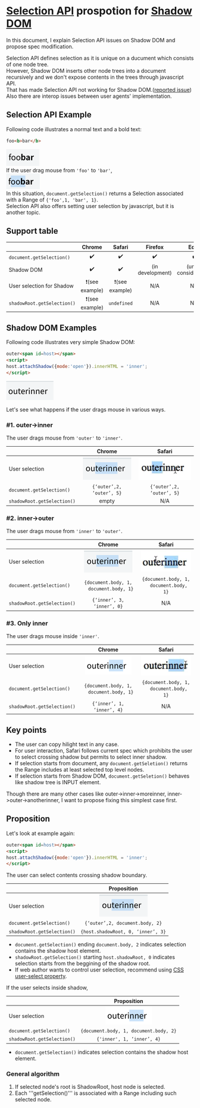 # [Selection API](https://www.w3.org/TR/selection-api/) prospotion for [Shadow DOM](https://www.w3.org/TR/shadow-dom/)
In this document, I explain Selection API issues on Shadow DOM and propose spec modification.  

Selection API defines selection as it is unique on a ducument which consists of one node tree.  
However, Shadow DOM inserts other node trees into a document recursively and we don't expose contents in the trees through javascript API.  
That has made Selection API not working for Shadow DOM.([reported issue](https://github.com/w3c/webcomponents/issues/79))  
Also there are interop issues between user agents' implementation.  

## Selection API Example
Following code illustrates a normal text and a bold text:
```html
foo<b>bar</b>
```
![image](resources/foobar.png)  
If the user drag mouse from ```'foo'``` to ```'bar'```,  
![image](resources/foobar-select.png)  
In this situation, ```document.getSelection()``` returns a Selection associated with a Range of ```{'foo',1, 'bar', 1}```.  
Selection API also offers setting user selection by javascript, but it is another topic.

## Support table
|                           |   Chrome  | Safari | Firefox | Edge |
|------------               |:---------:|:------:|:------:|:------:|
| ```document.getSelection()```   |    ✔️     |   ✔️   |✔️|✔️|
| Shadow DOM                |  ✔️       | ✔️     | (in development) | (under consideration) | 
| User selection for Shadow | ❗(see example) | ❗(see example)  | N/A| N/A |
| ```shadowRoot.getSelection()``` |  ❗(see example)      |  ```undefined```  | N/A| N/A |

## Shadow DOM Examples
Following code illustrates very simple Shadow DOM:
```html
outer<span id=host></span>
<script>
host.attachShadow({mode:'open'}).innerHTML = 'inner';
</script>
```
![image](resources/shadow.png)  

Let's see what happens if the user drags mouse in various ways.

### #1. outer->inner  
The user drags mouse from ```'outer'``` to ```'inner'```.  

|                           |   Chrome  | Safari |
|------------               |:---------:|:------:|
| User selection            |  ![image](resources/outerinner-chrome.png) | ![image](resources/outerinner-safari.png)   |
| ```document.getSelection()``` |  ```{‘outer’,2, ‘outer’, 5}```      |  ```{‘outer’,2, ‘outer’, 5}```  |
| ```shadowRoot.getSelection()``` |  empty     |  N/A  |

### #2. inner->outer  
The user drags mouse from ```'inner'``` to ```'outer'```.  

|                           |   Chrome  | Safari |
|------------               |:---------:|:------:|
| User selection            |  ![image](resources/outerinner-chrome.png) | ![image](resources/innerouter-safari.png)   |
| ```document.getSelection()``` |  ```{document.body, 1,```<br>```  document.body, 1}```      |  ```{document.body, 1,```<br>```  document.body, 1}```  |
| ```shadowRoot.getSelection()``` |  ```{‘inner’, 3, ‘inner’, 0}```     |  N/A  |

### #3. Only inner  
The user drags mouse inside ```'inner'```.  

|                           |   Chrome  | Safari |
|------------               |:---------:|:------:|
| User selection            |  ![image](resources/inner-chrome.png) | ![image](resources/inner-safari.png)   |
| ```document.getSelection()``` |  ```{document.body, 1,```<br>```  document.body, 1}```      |  ```{document.body, 1,```<br>```  document.body, 1}```  |
| ```shadowRoot.getSelection()``` |  ```{‘inner’, 1, ‘inner’, 4}```     |  N/A  |

## Key points
- The user can copy hilight text in any case.
- For user interaction, Safari follows current spec which prohibits the user to select crossing shadow but permits to select inner shadow.
- If selection starts from document, any ```document.getSeletion()``` returns the Range includes at least selected top level nodes.
- If selection starts from Shadow DOM,  ```document.getSeletion()``` behaves like shadow tree is INPUT element.  

Though there are many other cases like outer->inner->moreinner, inner->outer->anotherinner, I want to propose fixing this simplest case first. 

## Proposition
Let's look at example again:
```html
outer<span id=host></span>
<script>
host.attachShadow({mode:'open'}).innerHTML = 'inner';
</script>
```
The user can select contents crossing shadow boundary.  

|                           |  Proposition |
|------------               |:---------:|
| User selection            |  ![image](resources/outerinner-chrome.png) |
| ```document.getSelection()``` |  ```{‘outer’,2, document.body, 2}```      |  
| ```shadowRoot.getSelection()``` |  ```{host.shadowRoot, 0, ‘inner’, 3}```     |  

- ```document.getSelection()``` ending ```document.body, 2``` indicates selection contains the shadow host element.
- ```shadowRoot.getSelection()``` starting ```host.shadowRoot, 0``` indicates selection starts from the beggining of the shadow root.  
- If web author wants to control user selection, recommend using [CSS user-select property](https://www.w3.org/TR/css-ui-4/#propdef-user-select).

If the user selects inside shadow,

|                           |  Proposition |
|------------               |:---------:|
| User selection            |  ![image](resources/inner-chrome.png) |
| ```document.getSelection()``` |  ```{document.body, 1, document.body, 2}```      |  
| ```shadowRoot.getSelection()``` |  ```{'inner', 1, ‘inner’, 4}```     |  

- ```document.getSelection()```  indicates selection contains the shadow host element.

### General algorithm
1. If selected node's root is ShadowRoot, host node is selected.
1. Each '''getSelection()''' is associated with a Range including such selected node.

